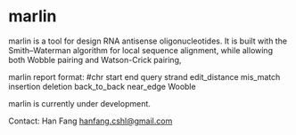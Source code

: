 marlin
==============

marlin is a tool for design RNA antisense oligonucleotides. It is built with the Smith–Waterman algorithm for local sequence alignment, while allowing both Wobble pairing and Watson-Crick pairing,

marlin report format:
#chr	start	end	query	strand	edit_distance	mis_match	insertion	deletion	back_to_back	near_edge	Wooble

marlin is currently under development.

Contact: Han Fang hanfang.cshl@gmail.com
